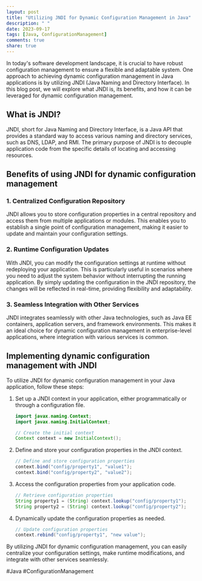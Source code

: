 ```yaml
---
layout: post
title: "Utilizing JNDI for Dynamic Configuration Management in Java"
description: " "
date: 2023-09-17
tags: [Java, ConfigurationManagement]
comments: true
share: true
---
```


In today's software development landscape, it is crucial to have robust configuration management to ensure a flexible and adaptable system. One approach to achieving dynamic configuration management in Java applications is by utilizing JNDI (Java Naming and Directory Interface). In this blog post, we will explore what JNDI is, its benefits, and how it can be leveraged for dynamic configuration management.

## What is JNDI?

JNDI, short for Java Naming and Directory Interface, is a Java API that provides a standard way to access various naming and directory services, such as DNS, LDAP, and RMI. The primary purpose of JNDI is to decouple application code from the specific details of locating and accessing resources.

## Benefits of using JNDI for dynamic configuration management

### 1. Centralized Configuration Repository

JNDI allows you to store configuration properties in a central repository and access them from multiple applications or modules. This enables you to establish a single point of configuration management, making it easier to update and maintain your configuration settings.

### 2. Runtime Configuration Updates

With JNDI, you can modify the configuration settings at runtime without redeploying your application. This is particularly useful in scenarios where you need to adjust the system behavior without interrupting the running application. By simply updating the configuration in the JNDI repository, the changes will be reflected in real-time, providing flexibility and adaptability.

### 3. Seamless Integration with Other Services

JNDI integrates seamlessly with other Java technologies, such as Java EE containers, application servers, and framework environments. This makes it an ideal choice for dynamic configuration management in enterprise-level applications, where integration with various services is common.

## Implementing dynamic configuration management with JNDI

To utilize JNDI for dynamic configuration management in your Java application, follow these steps:

1. Set up a JNDI context in your application, either programmatically or through a configuration file.

   ```java
   import javax.naming.Context;
   import javax.naming.InitialContext;

   // Create the initial context
   Context context = new InitialContext();
   ```

2. Define and store your configuration properties in the JNDI context.

   ```java
   // Define and store configuration properties
   context.bind("config/property1", "value1");
   context.bind("config/property2", "value2");
   ```

3. Access the configuration properties from your application code.

   ```java
   // Retrieve configuration properties
   String property1 = (String) context.lookup("config/property1");
   String property2 = (String) context.lookup("config/property2");
   ```

4. Dynamically update the configuration properties as needed.

   ```java
   // Update configuration properties
   context.rebind("config/property1", "new value");
   ```

By utilizing JNDI for dynamic configuration management, you can easily centralize your configuration settings, make runtime modifications, and integrate with other services seamlessly.

#Java #ConfigurationManagement